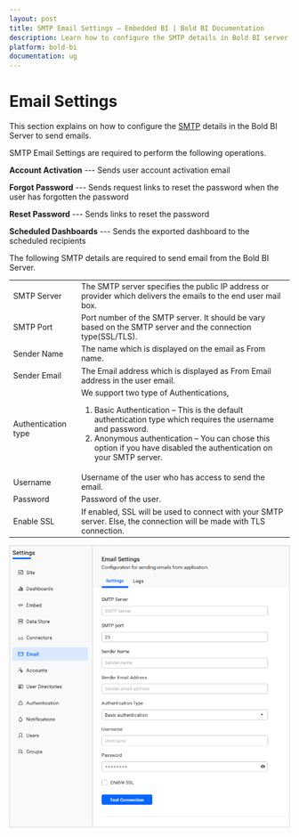 ```yaml
---
layout: post
title: SMTP Email Settings – Embedded BI | Bold BI Documentation
description: Learn how to configure the SMTP details in Bold BI server to send emails for account activation, forgot/reset password, scheduled dashboards.
platform: bold-bi
documentation: ug
---
```


# Email Settings

This section explains on how to configure the [SMTP](https://en.wikipedia.org/wiki/Simple_Mail_Transfer_Protocol) details in the Bold BI Server to send emails. 

SMTP Email Settings are required to perform the following operations.

**Account Activation** --- Sends user account activation email
   
**Forgot Password** --- Sends request links to reset the password when the user has forgotten the password
	
**Reset Password** --- Sends links to reset the password
	
**Scheduled Dashboards** --- Sends the exported dashboard to the scheduled recipients

The following SMTP details are required to send email from the Bold BI Server.

<table>
<tr>
    <td>SMTP Server</td>
    <td>The SMTP server specifies the public IP address or provider which delivers the emails to the end user mail box.</td>
</tr>
<tr>
    <td>SMTP Port</td>
    <td>Port number of the SMTP server. It should be vary based on the SMTP server and the connection type(SSL/TLS).</td>
</tr>
<tr>
    <td>Sender Name</td>
    <td>The name which is displayed on the email as From name.</td>
</tr>
<tr>
    <td>Sender Email</td>
    <td>The Email address which is displayed as From Email address in the user email.</td>
</tr>
<tr>
<td>Authentication type</td>
<td>
We support two type of Authentications,

1. Basic Authentication – This is the default authentication type which requires the username and password.
2. Anonymous authentication – You can chose this option if you have disabled the authentication on your SMTP server.
</td>
</tr>
<tr>
    <td>Username</td>
    <td>Username of the user who has access to send the email.</td>
</tr>
<tr>
    <td>Password</td>
    <td>Password of the user.</td>
</tr>
<tr>
    <td>Enable SSL</td>
    <td>If enabled, SSL will be used to connect with your SMTP server. Else, the connection will be made with TLS connection.</td>
</tr>
</table>	
	
![Email Settings](/static/assets/embedded/site-administration/images/email-settings.png#width=45%)
